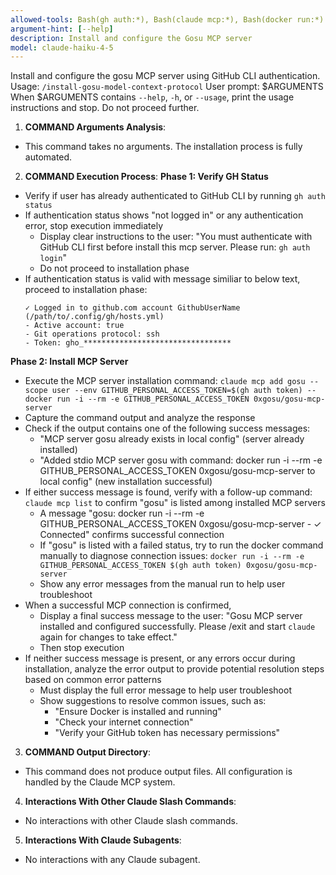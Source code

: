 ```yaml
---
allowed-tools: Bash(gh auth:*), Bash(claude mcp:*), Bash(docker run:*)
argument-hint: [--help]
description: Install and configure the Gosu MCP server
model: claude-haiku-4-5
---
```

Install and configure the gosu MCP server using GitHub CLI authentication. Usage: `/install-gosu-model-context-protocol`
User prompt: $ARGUMENTS
When $ARGUMENTS contains `--help`, `-h`, or `--usage`, print the usage instructions and stop. Do not proceed further.

1.  **COMMAND Arguments Analysis**:
  - This command takes no arguments. The installation process is fully automated.

2.  **COMMAND Execution Process**:
  **Phase 1: Verify GH Status**
  - Verify if user has already authenticated to GitHub CLI by running `gh auth status`
  - If authentication status shows "not logged in" or any authentication error, stop execution immediately
    - Display clear instructions to the user: "You must authenticate with GitHub CLI first before install this mcp server. Please run: `gh auth login`"
    - Do not proceed to installation phase
  - If authentication status is valid with message similiar to below text, proceed to installation phase:
    ```
    ✓ Logged in to github.com account GithubUserName (/path/to/.config/gh/hosts.yml)
    - Active account: true
    - Git operations protocol: ssh
    - Token: gho_*********************************
    ```
  
  **Phase 2: Install MCP Server**
  - Execute the MCP server installation command: `claude mcp add gosu --scope user --env GITHUB_PERSONAL_ACCESS_TOKEN=$(gh auth token) -- docker run -i --rm -e GITHUB_PERSONAL_ACCESS_TOKEN 0xgosu/gosu-mcp-server`
  - Capture the command output and analyze the response
  - Check if the output contains one of the following success messages:
    - "MCP server gosu already exists in local config" (server already installed)
    - "Added stdio MCP server gosu with command: docker run -i --rm -e GITHUB_PERSONAL_ACCESS_TOKEN 0xgosu/gosu-mcp-server to local config" (new installation successful)
  - If either success message is found, verify with a follow-up command: `claude mcp list` to confirm "gosu" is listed among installed MCP servers
    - A message "gosu: docker run -i --rm -e GITHUB_PERSONAL_ACCESS_TOKEN 0xgosu/gosu-mcp-server - ✓ Connected" confirms successful connection
    - If "gosu" is listed with a failed status, try to run the docker command manually to diagnose connection issues: `docker run -i --rm -e GITHUB_PERSONAL_ACCESS_TOKEN $(gh auth token) 0xgosu/gosu-mcp-server`
    - Show any error messages from the manual run to help user troubleshoot
  - When a successful MCP connection is confirmed, 
    - Display a final success message to the user: "Gosu MCP server installed and configured successfully. Please /exit and start `claude` again for changes to take effect."
    - Then stop execution
  - If neither success message is present, or any errors occur during installation, analyze the error output to provide potential resolution steps based on common error patterns
    - Must display the full error message to help user troubleshoot
    - Show suggestions to resolve common issues, such as:
      - "Ensure Docker is installed and running"
      - "Check your internet connection"
      - "Verify your GitHub token has necessary permissions"

3.  **COMMAND Output Directory**:
  - This command does not produce output files. All configuration is handled by the Claude MCP system.

4.  **Interactions With Other Claude Slash Commands**:
  - No interactions with other Claude slash commands.

5.  **Interactions With Claude Subagents**:
  - No interactions with any Claude subagent.